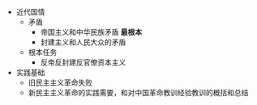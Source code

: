 - 近代国情
	- 矛盾
		- 帝国主义和中华民族矛盾 **最根本**
		- 封建主义和人民大众的矛盾
	- 根本任务
		- 反帝反封建反官僚资本主义
- 实践基础
	- 旧民主主义革命失败
	- 新民主主义革命的实践需要，和对中国革命教训经验教训的概括和总结